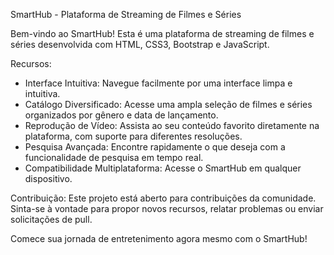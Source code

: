 SmartHub - Plataforma de Streaming de Filmes e Séries

Bem-vindo ao SmartHub! Esta é uma plataforma de streaming de filmes e séries desenvolvida com HTML, CSS3, Bootstrap e JavaScript.

Recursos:
- Interface Intuitiva: Navegue facilmente por uma interface limpa e intuitiva.
- Catálogo Diversificado: Acesse uma ampla seleção de filmes e séries organizados por gênero e data de lançamento.
- Reprodução de Vídeo: Assista ao seu conteúdo favorito diretamente na plataforma, com suporte para diferentes resoluções.
- Pesquisa Avançada: Encontre rapidamente o que deseja com a funcionalidade de pesquisa em tempo real.
- Compatibilidade Multiplataforma: Acesse o SmartHub em qualquer dispositivo.

Contribuição:
Este projeto está aberto para contribuições da comunidade. Sinta-se à vontade para propor novos recursos, relatar problemas ou enviar solicitações de pull.

Comece sua jornada de entretenimento agora mesmo com o SmartHub!

